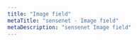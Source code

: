 ```yaml
---
title: "Image field"
metaTitle: "sensenet - Image field"
metaDescription: "sensenet Image field"
---
```

